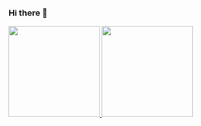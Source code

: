 ### Hi there 👋

<div>
<a href="https://github.com/gabristle">
<img height="180em" src="https://github-readme-stats.vercel.app/api/top-langs/?username=gabristle&layout=compact&langs_count=7&theme=dracula"/>
<img height="180em" src="https://github-readme-stats.vercel.app/api?username=gabristle&show_icons=true&theme=dracula&include_all_commits=true&count_private=true"/>
</div>
<!--
**gabristle/gabristle** is a ✨ _special_ ✨ repository because its `README.md` (this file) appears on your GitHub profile.

Here are some ideas to get you started:

- 🔭 I’m currently working on ...
- 🌱 I’m currently learning ...
- 👯 I’m looking to collaborate on ...
- 🤔 I’m looking for help with ...
- 💬 Ask me about ...
- 📫 How to reach me: ...
- 😄 Pronouns: ...
- ⚡ Fun fact: ...
-->
